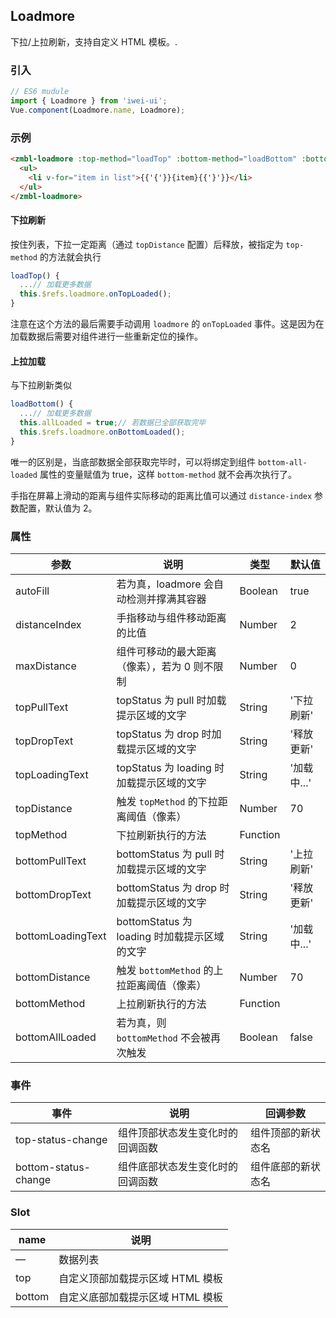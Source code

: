 ## Loadmore
下拉/上拉刷新，支持自定义 HTML 模板。.

### 引入
```Javascript
// ES6 mudule
import { Loadmore } from 'iwei-ui';
Vue.component(Loadmore.name, Loadmore);
```

### 示例
```html
<zmbl-loadmore :top-method="loadTop" :bottom-method="loadBottom" :bottom-all-loaded="allLoaded" ref="loadmore">
  <ul>
    <li v-for="item in list">{{'{'}}{item}{{'}'}}</li>
  </ul>
</zmbl-loadmore>
```
#### 下拉刷新
按住列表，下拉一定距离（通过 `topDistance` 配置）后释放，被指定为 `top-method` 的方法就会执行
```Javascript
loadTop() {
  ...// 加载更多数据
  this.$refs.loadmore.onTopLoaded();
}
```
注意在这个方法的最后需要手动调用 `loadmore` 的 `onTopLoaded` 事件。这是因为在加载数据后需要对组件进行一些重新定位的操作。
#### 上拉加载
与下拉刷新类似
```Javascript
loadBottom() {
  ...// 加载更多数据
  this.allLoaded = true;// 若数据已全部获取完毕
  this.$refs.loadmore.onBottomLoaded();
}
```
唯一的区别是，当底部数据全部获取完毕时，可以将绑定到组件 `bottom-all-loaded` 属性的变量赋值为 true，这样 `bottom-method` 就不会再次执行了。

手指在屏幕上滑动的距离与组件实际移动的距离比值可以通过 `distance-index` 参数配置，默认值为 2。

### 属性
| 参数            | 说明                                     | 类型    | 默认值     |
|-------------------|------------------------------------------------|----------|-------------|
| autoFill          | 若为真，loadmore 会自动检测并撑满其容器          | Boolean  | true        |
| distanceIndex     | 手指移动与组件移动距离的比值                     | Number  | 2        |
| maxDistance       | 组件可移动的最大距离（像素），若为 0 则不限制     | Number  | 0        |
| topPullText       | topStatus 为 pull 时加载提示区域的文字          | String   | '下拉刷新'  |
| topDropText       | topStatus 为 drop 时加载提示区域的文字          | String   | '释放更新'  |
| topLoadingText    | topStatus 为 loading 时加载提示区域的文字           | String   | '加载中...' |
| topDistance       | 触发 `topMethod` 的下拉距离阈值（像素）                     | Number   | 70          |
| topMethod         | 下拉刷新执行的方法                                        | Function |             |
| bottomPullText    | bottomStatus 为 pull 时加载提示区域的文字                | String   | '上拉刷新'  |
| bottomDropText    | bottomStatus 为 drop 时加载提示区域的文字                  | String   | '释放更新'  |
| bottomLoadingText | bottomStatus 为 loading 时加载提示区域的文字                      | String   | '加载中...' |
| bottomDistance    | 触发 `bottomMethod` 的上拉距离阈值（像素）                 | Number   | 70          |
| bottomMethod      | 上拉刷新执行的方法                                      | Function |             |
| bottomAllLoaded   | 若为真，则 `bottomMethod` 不会被再次触发             | Boolean  | false       |

### 事件
| 事件            | 说明                                   | 回调参数     |
|-------------------|------------------------------------------------|-------------|
| top-status-change | 	组件顶部状态发生变化时的回调函数    | 	组件顶部的新状态名 |
| bottom-status-change | 	组件底部状态发生变化时的回调函数    | 	组件底部的新状态名 |

### Slot
| name            | 说明                                   |
|-------------------|------------------------------------------------|
| — | 	数据列表    |
| top | 	自定义顶部加载提示区域 HTML 模板    |
| bottom | 	自定义底部加载提示区域 HTML 模板    |
